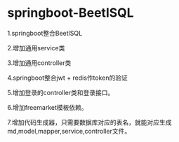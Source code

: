 # springboot-BeetlSQL
1.springboot整合BeetlSQL  

2.增加通用service类  

3.增加通用controller类  

4.springboot整合jwt + redis作token的验证  

5.增加登录的controller类和登录接口。  

6.增加freemarket模板依赖。  

7.增加代码生成器，只需要数据库对应的表名，就能对应生成md,model,mapper,service,controller文件。  

